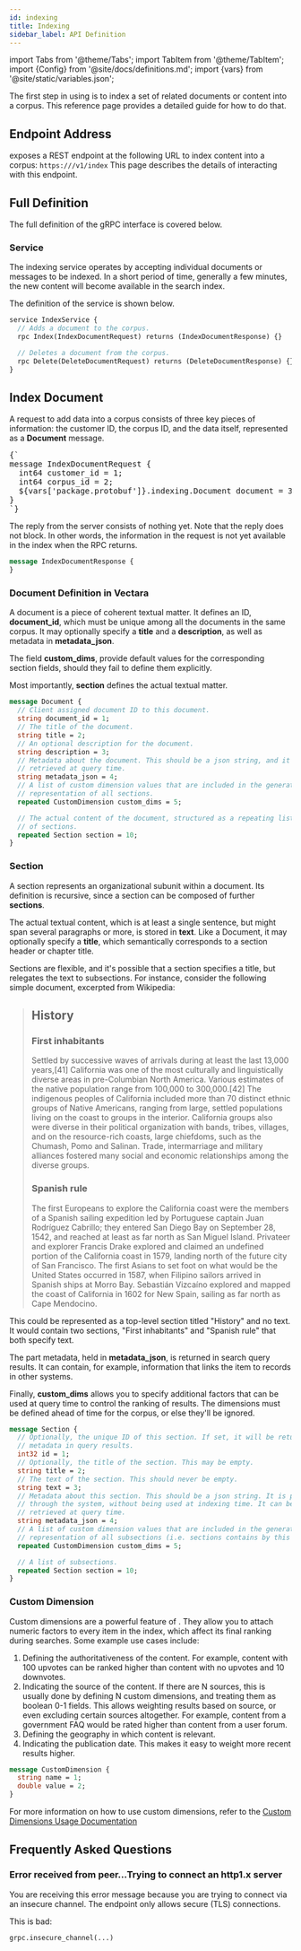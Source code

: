 ```yaml
---
id: indexing
title: Indexing
sidebar_label: API Definition
---
```


import Tabs from '@theme/Tabs';
import TabItem from '@theme/TabItem';
import {Config} from '@site/docs/definitions.md';
import {vars} from '@site/static/variables.json';

The first step in using <Config v="names.product"/> is to index a set of related documents
or content into a corpus. This reference page provides a detailed guide for how
to do that.

## Endpoint Address

<Config v="names.product"/> exposes a REST endpoint at the following URL
to index content into a corpus:
<code>https://<Config v="domains.rest.indexing"/>/v1/index</code>
This page describes the details of interacting with this endpoint.

## Full Definition

The full definition of the gRPC interface is covered below.

### Service

The indexing service operates by accepting individual documents or messages to be indexed. In a short period of time, generally a few minutes, the new content will become available in the search index.

The definition of the service is shown below.


```protobuf
service IndexService {
  // Adds a document to the corpus.
  rpc Index(IndexDocumentRequest) returns (IndexDocumentResponse) {}

  // Deletes a document from the corpus.
  rpc Delete(DeleteDocumentRequest) returns (DeleteDocumentResponse) {}
}
```

## Index Document

A request to add data into a corpus consists of three key pieces of information:
the customer ID, the corpus ID, and the data itself, represented as a
**Document** message.

<pre>{`
message IndexDocumentRequest {
  int64 customer_id = 1;
  int64 corpus_id = 2;
  ${vars['package.protobuf']}.indexing.Document document = 3;
}
`}</pre>

The reply from the server consists of nothing yet. Note that the reply does not
block. In other words, the information in the request is not yet available in
the index when the RPC returns.

```protobuf
message IndexDocumentResponse {
}
```

### Document Definition in Vectara

A document is a piece of coherent textual matter. It defines an ID,
**document_id**, which must be unique among all the documents in
the same corpus. It may optionally specify a **title** and a **description**,
as well as metadata in **metadata_json**.

The field **custom_dims**, provide default values for the corresponding
section fields, should they fail to define them explicitly.

Most importantly, **section** defines the actual textual matter.

```protobuf
message Document {
  // Client assigned document ID to this document.
  string document_id = 1;
  // The title of the document.
  string title = 2;
  // An optional description for the document.
  string description = 3;
  // Metadata about the document. This should be a json string, and it can be
  // retrieved at query time.
  string metadata_json = 4;
  // A list of custom dimension values that are included in the generated
  // representation of all sections.
  repeated CustomDimension custom_dims = 5;

  // The actual content of the document, structured as a repeating list
  // of sections.
  repeated Section section = 10;
}

```

### Section

A section represents an organizational subunit within a document. Its definition
is recursive, since a section can be composed of further **sections**.

The actual textual content, which is at least a single sentence, but might span
several paragraphs or more, is stored in **text**. Like a Document, it may
optionally specify a **title**, which semantically corresponds to a section
header or chapter title.

Sections are flexible, and it's possible that a section specifies a title, but
relegates the text to subsections. For instance, consider the following simple
document, excerpted from Wikipedia:

> ## History
>
> ### First inhabitants
>
> Settled by successive waves of arrivals during at least the last 13,000
> years,[41] California was one of the most culturally and linguistically diverse
> areas in pre-Columbian North America. Various estimates of the native population
> range from 100,000 to 300,000.[42] The indigenous peoples of California included
> more than 70 distinct ethnic groups of Native Americans, ranging from large,
> settled populations living on the coast to groups in the interior. California
> groups also were diverse in their political organization with bands, tribes,
> villages, and on the resource-rich coasts, large chiefdoms, such as the Chumash,
> Pomo and Salinan. Trade, intermarriage and military alliances fostered many
> social and economic relationships among the diverse groups.
>
> ### Spanish rule
>
> The first Europeans to explore the California coast were the members of a
> Spanish sailing expedition led by Portuguese captain Juan Rodríguez Cabrillo;
> they entered San Diego Bay on September 28, 1542, and reached at least as far
> north as San Miguel Island. Privateer and explorer Francis Drake explored
> and claimed an undefined portion of the California coast in 1579, landing north
> of the future city of San Francisco. The first Asians to set foot on what
> would be the United States occurred in 1587, when Filipino sailors arrived in
> Spanish ships at Morro Bay. Sebastián Vizcaíno explored and
> mapped the coast of California in 1602 for New Spain, sailing as far north as
> Cape Mendocino.

This could be represented as a top-level section titled "History" and no text.
It would contain two sections, "First inhabitants" and "Spanish rule" that both
specify text.

The part metadata, held in **metadata_json**, is returned in search query
results. It can contain, for example, information that links the item to records
in other systems.

Finally, **custom_dims** allows you to specify additional factors that can be
used at query time to control the ranking of results. The dimensions must be
defined ahead of time for the corpus, or else they'll be ignored.


```protobuf
message Section {
  // Optionally, the unique ID of this section. If set, it will be returned as
  // metadata in query results.
  int32 id = 1;
  // Optionally, the title of the section. This may be empty.
  string title = 2;
  // The text of the section. This should never be empty.
  string text = 3;
  // Metadata about this section. This should be a json string. It is passed
  // through the system, without being used at indexing time. It can be
  // retrieved at query time.
  string metadata_json = 4;
  // A list of custom dimension values that are included in the generated
  // representation of all subsections (i.e. sections contains by this section).
  repeated CustomDimension custom_dims = 5;

  // A list of subsections.
  repeated Section section = 10;
}
```

### Custom Dimension

Custom dimensions are a powerful feature of <Config v="names.product"/>. They allow you to
attach numeric factors to every item in the index, which affect its final
ranking during searches. Some example use cases include:

1. Defining the authoritativeness of the content. For example, content with 100
   upvotes can be ranked higher than content with no upvotes and 10 downvotes.
2. Indicating the source of the content. If there are N sources, this is usually
   done by defining N custom dimensions, and treating them as boolean 0-1 fields.
   This allows weighting results based on source, or even excluding certain
   sources altogether. For example, content from a government FAQ would be rated
   higher than content from a user forum.
3. Defining the geography in which content is relevant.
4. Indicating the publication date. This makes it easy to weight more recent
   results higher.

```protobuf
message CustomDimension {
  string name = 1;
  double value = 2;
}
```

For more information on how to use custom dimensions, refer to the
[Custom Dimensions Usage Documentation](/docs/common-use-cases/semantic-search/custom_dimensions.md)

## Frequently Asked Questions

### Error received from peer...Trying to connect an http1.x server

You are receiving this error message because you are trying to connect via
an insecure channel. The endpoint only allows secure (TLS) connections.

This is bad:

```python
grpc.insecure_channel(...)
```

